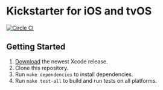 # Kickstarter for iOS and tvOS

[![Circle CI](https://circleci.com/gh/kickstarter/kickstarter-tv.svg?style=svg&circle-token=2b61f76d12b127455820924f347fd9e6697da9dc)](https://circleci.com/gh/kickstarter/kickstarter-tv)

## Getting Started

1. [Download](https://developer.apple.com/xcode/download/) the newest Xcode release.
1. Clone this repository.
1. Run `make dependencies` to install dependencies.
1. Run `make test-all` to build and run tests on all platforms.
